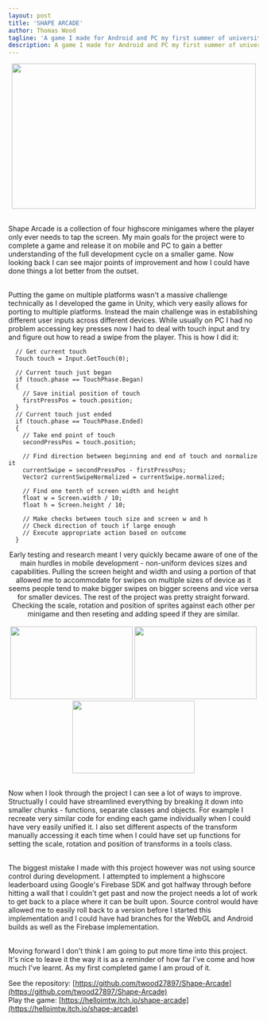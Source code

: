 ```yaml
---
layout: post
title: 'SHAPE ARCADE'
author: Thomas Wood
tagline: 'A game I made for Android and PC my first summer of university. It holds a special place as my first personal project outside of game jams'
description: A game I made for Android and PC my first summer of university. It holds a special place as my first personal project outside of game jams
---
```


<p align="center">
  <img src="https://twood27897.github.io/assets/shapearcademain.gif" width="491" height="292"><br/><br/>
  
  Shape Arcade is a collection of four highscore minigames where the player only ever needs to tap the screen. My main goals for the
  project were to complete a game and release it on mobile and PC to gain a better understanding of the full development cycle on a
  smaller game. Now looking back I can see major points of improvement and how I could have done things a lot better from the outset.<br/><br/>
  
  Putting the game on multiple platforms wasn't a massive challenge technically as I developed the game in Unity, which very easily
  allows for porting to multiple platforms. Instead the main challenge was in establishing different user inputs across different
  devices. While usually on PC I had no problem accessing key presses now I had to deal with touch input and try and figure out how to
  read a swipe from the player. This is how I did it:
</p>

```
  // Get current touch
  Touch touch = Input.GetTouch(0);
    
  // Current touch just began
  if (touch.phase == TouchPhase.Began)
  {
    // Save initial position of touch
    firstPressPos = touch.position;
  }
  // Current touch just ended
  if (touch.phase == TouchPhase.Ended)
  {
    // Take end point of touch
    secondPressPos = touch.position;
      
    // Find direction between beginning and end of touch and normalize it
    currentSwipe = secondPressPos - firstPressPos;
    Vector2 currentSwipeNormalized = currentSwipe.normalized;
      
    // Find one tenth of screen width and height
    float w = Screen.width / 10;
    float h = Screen.height / 10;
      
    // Make checks between touch size and screen w and h
    // Check direction of touch if large enough
    // Execute appropriate action based on outcome
  }
```

<p align="center">
  Early testing and research meant I very quickly became aware of one of the main hurdles in mobile development - non-uniform devices
  sizes and capabilities. Pulling the screen height and width and using a portion of that allowed me to accommodate for swipes on
  multiple sizes of device as it seems people tend to make bigger swipes on bigger screens and vice versa for smaller devices. The rest
  of the project was pretty straight forward. Checking the scale, rotation and position of sprites against each other per minigame and
  then reseting and adding speed if they are similar.<br/><br/>
  
  <img src="https://twood27897.github.io/assets/shapearcadecircle.gif" width="246" height="146">
  <img src="https://twood27897.github.io/assets/shapearcadetriangle.gif" width="246" height="146">
  <img src="https://twood27897.github.io/assets/shapearcadesquare.gif" width="246" height="146"><br/><br/>
  
  Now when I look through the project I can see a lot of ways to improve. Structually I could have streamlined everything by breaking it
  down into smaller chunks - functions, separate classes and objects. For example I recreate very similar code for ending each game
  individually when I could have very easily unified it. I also set different aspects of the transform manually accessing it each time
  when I could have set up functions for setting the scale, rotation and position of transforms in a tools class.<br/><br/>
  
  The biggest mistake I made with this project however was not using source control during development. I attempted to implement a
  highscore leaderboard using Google's Firebase SDK and got halfway through before hitting a wall that I couldn't get past and now the
  project needs a lot of work to get back to a place where it can be built upon. Source control would have allowed me to easily roll
  back to a version before I started this implementation and I could have had branches for the WebGL and Android builds as well as the
  Firebase implementation.<br/><br/>
  
  Moving forward I don't think I am going to put more time into this project. It's nice to leave it the way it is as a reminder of how
  far I've come and how much I've learnt. As my first completed game I am proud of it.
</p>

See the repository: [https://github.com/twood27897/Shape-Arcade](https://github.com/twood27897/Shape-Arcade)<br/>
Play the game: [https://helloimtw.itch.io/shape-arcade](https://helloimtw.itch.io/shape-arcade)<br/><br/>
